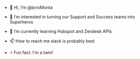 - 👋 Hi, I’m @brroMonta
- 👀 I’m interested in turning our Support and Success teams into Superheros 
- 🌱 I’m currently learning Hubspot and Zendesk APIs
- 📫 How to reach me slack is probably best

- ⚡ Fun fact: I'm a twin!

<!---
brroMonta/brroMonta is a ✨ special ✨ repository because its `README.md` (this file) appears on your GitHub profile.
You can click the Preview link to take a look at your changes.
--->

